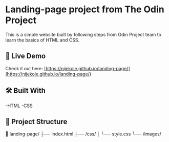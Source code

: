 # Landing-page project from The Odin Project
This is a simple website built by following steps from Odin Project team to learn the basics of HTML and CSS.

## 🚀 Live Demo

Check it out here: [https://nijekole.github.io/landing-page/](https://nijekole.github.io/landing-page/)

## 🛠️ Built With

-HTML
-CSS

## 📁 Project Structure
📂 landing-page/
├── index.html
├── /css/
│ └── style.css
└── /images/
